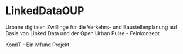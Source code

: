 # LinkedDataOUP

Urbane digitalen Zwillinge für die Verkehrs- und Baustellenplanung auf Basis von Linked Data und der Open Urban Pulse - Feinkonzept

KomIT - Ein Mfund Projekt
